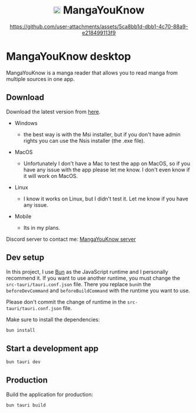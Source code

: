 <div align="center" style="flex: auto">
<H1>
<img height="20px" style="border-radius: 10%" src="https://private-user-images.githubusercontent.com/103978193/263557231-d0d4ff85-2308-4baa-b56a-0e99a9faa7dc.png?jwt=eyJhbGciOiJIUzI1NiIsInR5cCI6IkpXVCJ9.eyJpc3MiOiJnaXRodWIuY29tIiwiYXVkIjoicmF3LmdpdGh1YnVzZXJjb250ZW50LmNvbSIsImtleSI6ImtleTUiLCJleHAiOjE3MzIzMjUzNTgsIm5iZiI6MTczMjMyNTA1OCwicGF0aCI6Ii8xMDM5NzgxOTMvMjYzNTU3MjMxLWQwZDRmZjg1LTIzMDgtNGJhYS1iNTZhLTBlOTlhOWZhYTdkYy5wbmc_WC1BbXotQWxnb3JpdGhtPUFXUzQtSE1BQy1TSEEyNTYmWC1BbXotQ3JlZGVudGlhbD1BS0lBVkNPRFlMU0E1M1BRSzRaQSUyRjIwMjQxMTIzJTJGdXMtZWFzdC0xJTJGczMlMkZhd3M0X3JlcXVlc3QmWC1BbXotRGF0ZT0yMDI0MTEyM1QwMTI0MThaJlgtQW16LUV4cGlyZXM9MzAwJlgtQW16LVNpZ25hdHVyZT1iYTE4Y2JiN2Y3MGJiMWM5ZDkyOGZjMTI3ZGU3NjM1Njc1NzI2ZDRiYzNkYTJiNTEzMDA5MDhiM2RkNGEwMzNjJlgtQW16LVNpZ25lZEhlYWRlcnM9aG9zdCJ9.sfY8MR_Ns-zz2Qb_SQJXp5Cfohym8kY4HMFEt2Z4Rn4">
MangaYouKnow</H1>

https://github.com/user-attachments/assets/5ca8bb1d-dbb1-4c70-88a9-e218499113f9


</div>

# MangaYouKnow desktop

MangaYouKnow is a manga reader that allows you to read manga from multiple sources in one app.


## Download 

Download the latest version from [here](https://github.com/manga-you-know/desktop/releases/latest/).

- Windows
  - the best way is with the Msi installer, but if you don't have admin rights you can use the Nsis installer (the .exe file).
- MacOS
  - Unfortunately I don't have a Mac to test the app on MacOS, so if you have any issue with the app please let me know. I don't even know if it will work on MacOS.

- Linux
  - I know it works on Linux, but I didn't test it. Let me know if you have any issue.

- Mobile
  - Its in my plans.

Discord server to contact me: [MangaYouKnow server](https://discord.gg/FK37mJtFD4)



## Dev setup

In this project, I use [Bun](https://bun.sh/) as the JavaScript runtime and I personally recommend it.
If you want to use another runtime, you must change the `src-tauri/tauri.conf.json` file.
There you replace `bun`in the `beforeDevCommand` and `beforeBuildCommand` with the runtime you want to use.

Please don't commit the change of runtime in the `src-tauri/tauri.conf.json` file.

Make sure to install the dependencies:

```bash
bun install
```

## Start a development app



```bash
bun tauri dev
```

## Production

Build the application for production:

```bash
bun tauri build
```
